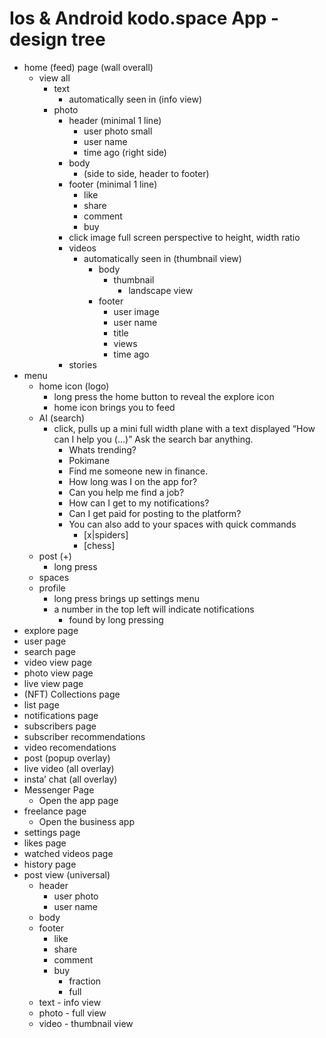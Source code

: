 # Ios & Android kodo.space App - design tree

- home (feed) page (wall overall)
    - view all
        - text
            - automatically seen in (info view)
        - photo
            - header (minimal 1 line)
                - user photo small
                - user name
                - time ago (right side)
            - body
                - (side to side, header to footer)
            - footer (minimal 1 line)
                - like
                - share
                - comment
                - buy
            - click image full screen perspective to height, width ratio
            - videos
                - automatically seen in (thumbnail view)
                    - body
                        - thumbnail
                            - landscape view
                    - footer
                        - user image
                        - user name
                        - title
                        - views
                        - time ago
            - stories
- menu
    - home icon (logo)
        - long press the home button to reveal the explore icon
        - home icon brings you to feed
    - AI (search)
        - click, pulls up a mini full width plane with a text displayed “How can I help you (…)” Ask the search bar anything.
            - Whats trending?
            - Pokimane
            - Find me someone new in finance.
            - How long was I on the app for?
            - Can you help me find a job?
            - How can I get to my notifications?
            - Can I get paid for posting to the platform?
            - You can also add to your spaces with quick commands
                - [x|spiders]
                - [chess]
    - post (+)
        - long press
    - spaces
    - profile
        - long press brings up settings menu
        - a number in the top left will indicate notifications
            - found by long pressing
- explore page
- user page
- search page
- video view page
- photo view page
- live view page
- (NFT) Collections page
- list page
- notifications page
- subscribers page
- subscriber recommendations
- video recomendations
- post (popup overlay)
- live video (all overlay)
- insta’ chat (all overlay)
- Messenger Page
    - Open the app page
- freelance page
    - Open the business app
- settings page
- likes page
- watched videos page
- history page
- post view (universal)
    - header
        - user photo
        - user name
    - body
    - footer
        - like
        - share
        - comment
        - buy
            - fraction
            - full
    - text - info view
    - photo - full view
    - video - thumbnail view
